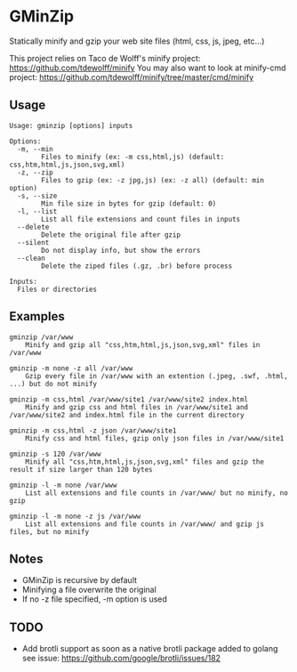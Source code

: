 # GMinZip
Statically minify and gzip your web site files (html, css, js, jpeg, etc...)

This project relies on Taco de Wolff's minify project: https://github.com/tdewolff/minify
You may also want to look at minify-cmd project: https://github.com/tdewolff/minify/tree/master/cmd/minify

## Usage

	Usage: gminzip [options] inputs

	Options:
	  -m, --min
			Files to minify (ex: -m css,html,js) (default: css,htm,html,js,json,svg,xml)
	  -z, --zip
			Files to gzip (ex: -z jpg,js) (ex: -z all) (default: min option)
	  -s, --size
			Min file size in bytes for gzip (default: 0)
	  -l, --list
			List all file extensions and count files in inputs
	  --delete
	  		Delete the original file after gzip
	  --silent
	  		Do not display info, but show the errors
	  --clean
	  		Delete the ziped files (.gz, .br) before process

	Inputs:
	  Files or directories

## Examples

	gminzip /var/www
		Minify and gzip all "css,htm,html,js,json,svg,xml" files in /var/www

	gminzip -m none -z all /var/www
		Gzip every file in /var/www with an extention (.jpeg, .swf, .html, ...) but do not minify

	gminzip -m css,html /var/www/site1 /var/www/site2 index.html
		Minify and gzip css and html files in /var/www/site1 and /var/www/site2 and index.html file in the current directory

	gminzip -m css,html -z json /var/www/site1
		Minify css and html files, gzip only json files in /var/www/site1

	gminzip -s 120 /var/www
		Minify all "css,htm,html,js,json,svg,xml" files and gzip the result if size larger than 120 bytes

	gminzip -l -m none /var/www
		List all extensions and file counts in /var/www/ but no minify, no gzip

	gminzip -l -m none -z js /var/www
		List all extensions and file counts in /var/www/ and gzip js files, but no minify

## Notes

* GMinZip is recursive by default
* Minifying a file overwrite the original
* If no -z file specified, -m option is used

## TODO

* Add brotli support as soon as a native brotli package added to golang
  see issue: https://github.com/google/brotli/issues/182

